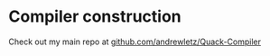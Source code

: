 # Compiler construction

Check out my main repo at [github.com/andrewletz/Quack-Compiler](https://github.com/andrewletz/Quack-Compiler)
